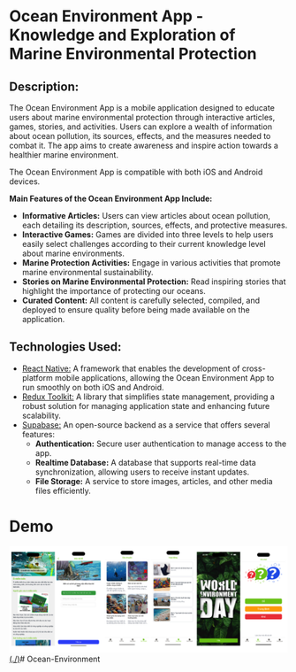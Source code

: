 # Ocean Environment App - Knowledge and Exploration of Marine Environmental Protection

## Description:
The Ocean Environment App is a mobile application designed to educate users about marine environmental protection through interactive articles, games, stories, and activities. Users can explore a wealth of information about ocean pollution, its sources, effects, and the measures needed to combat it. The app aims to create awareness and inspire action towards a healthier marine environment.

The Ocean Environment App is compatible with both iOS and Android devices.

**Main Features of the Ocean Environment App Include:**
- **Informative Articles:** Users can view articles about ocean pollution, each detailing its description, sources, effects, and protective measures.
- **Interactive Games:** Games are divided into three levels to help users easily select challenges according to their current knowledge level about marine environments.
- **Marine Protection Activities:** Engage in various activities that promote marine environmental sustainability.
- **Stories on Marine Environmental Protection:** Read inspiring stories that highlight the importance of protecting our oceans.
- **Curated Content:** All content is carefully selected, compiled, and deployed to ensure quality before being made available on the application.

## Technologies Used:
* [React Native:](https://reactnative.dev/) A framework that enables the development of cross-platform mobile applications, allowing the Ocean Environment App to run smoothly on both iOS and Android.
* [Redux Toolkit:](https://redux-toolkit.js.org/) A library that simplifies state management, providing a robust solution for managing application state and enhancing future scalability.
* [Supabase:](https://supabase.com/) An open-source backend as a service that offers several features:
  - **Authentication:** Secure user authentication to manage access to the app.
  - **Realtime Database:** A database that supports real-time data synchronization, allowing users to receive instant updates.
  - **File Storage:** A service to store images, articles, and other media files efficiently.

# Demo
[![Xem video](./assets/screens/picture.png)(./)](https://firebasestorage.googleapis.com/v0/b/food-donation-98ef2.appspot.com/o/env.mp4?alt=media&token=ef59813c-76ae-493d-8f5a-7cdad0cd37a2)# Ocean-Environment
